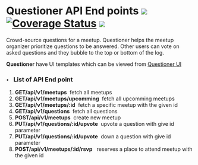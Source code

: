 # Questioner API End points <img src="https://travis-ci.org/mwibutsa/Questioner.svg?branch=develop">  <a href='https://coveralls.io/github/mwibutsa/Questioner?branch=feature_fileuload'><img src='https://coveralls.io/repos/github/mwibutsa/Questioner/badge.svg?branch=feature_fileuload' alt='Coverage Status' /></a> <a href="https://codeclimate.com/github/codeclimate/codeclimate/maintainability"><img src="https://api.codeclimate.com/v1/badges/a99a88d28ad37a79dbf6/maintainability" /></a>

Crowd-source questions for a meetup. Questioner helps the meetup organizer prioritize questions to be answered. Other users can vote on asked questions and they bubble to the top or bottom of the log.

<strong>Questioner</strong> have UI templates which can be viewed from <a href="https://mwibutsa.github.io/Questioner/UI/index.html">Questioner UI</a>

<h3>&#8227; &nbsp; List of API End point</h3>

<ol>
  <li><b>GET/api/v1/meetups</b>&nbsp; fetch all meetups</li>
  <li><b>GET/api/v1/meetups/upcomming</b>&nbsp; fetch all upcomming meetups</li>
  <li><b>GET/api/v1/meetups/:id</b>&nbsp; fetch a specific meetup with the given id</li>
  <li><b>GET/api/v1/questions</b>&nbsp; fetch all questions</li>
  <li><b>POST/api/v1/meetups</b>&nbsp; create new meetup</li>
  <li><b>PUT/api/v1/questions/:id/upvote</b>&nbsp; upvote a question with give id parameter</li>
  <li><b>PUT/api/v1/questions/:id/upvote</b>&nbsp; down a question with give id parameter</li>
  <li><b>POST/api/v1/meetups/:id/rsvp</b> &nbsp; reserves a place to attend meetup with the given id</li>
</ol>


